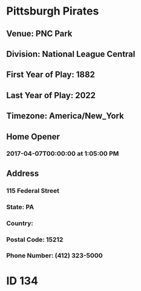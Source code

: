 # Pittsburgh Pirates
## Venue: PNC Park
## Division: National League Central
## First Year of Play: 1882
## Last Year of Play: 2022
## Timezone: America/New_York
## Home Opener
### 2017-04-07T00:00:00 at 1:05:00 PM
## Address
### 115 Federal Street
### State: PA
### Country: 
### Postal Code: 15212
### Phone Number: (412) 323-5000
# ID 134